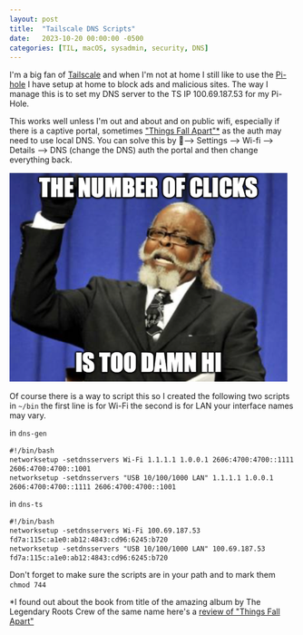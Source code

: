 ```yaml
---
layout: post
title:  "Tailscale DNS Scripts"
date:   2023-10-20 00:00:00 -0500
categories: [TIL, macOS, sysadmin, security, DNS]
---
```


I'm a big fan of [Tailscale](https://tailscale.com) and when I'm not at home I still like to use the [Pi-hole](https://pi-hole.net) I have setup at home to block ads and malicious sites. The way I manage this is to set my DNS server to the TS IP 100.69.187.53 for my Pi-Hole.

This works well unless I'm out and about and on public wifi, especially if there is a captive portal, sometimes ["Things Fall Apart"*](https://en.wikipedia.org/wiki/Things_Fall_Apart) as the auth may need to use local DNS. You can solve this by --> Settings --> Wi-fi --> Details --> DNS (change the DNS) auth the portal and then change everything back. 

![Too Damn High Meme Guy with text "the number of clicks is too damn high!](/images/number-of-clicks-too-damn-high.png)

Of course there is a way to script this so I created the following two scripts in  `~/bin` the first line is for Wi-Fi the second is for LAN your interface names may vary.

in `dns-gen`
```
#!/bin/bash
networksetup -setdnsservers Wi-Fi 1.1.1.1 1.0.0.1 2606:4700:4700::1111 2606:4700:4700::1001
networksetup -setdnsservers "USB 10/100/1000 LAN" 1.1.1.1 1.0.0.1 2606:4700:4700::1111 2606:4700:4700::1001
```
in `dns-ts`
```
#!/bin/bash
networksetup -setdnsservers Wi-Fi 100.69.187.53 fd7a:115c:a1e0:ab12:4843:cd96:6245:b720
networksetup -setdnsservers "USB 10/100/1000 LAN" 100.69.187.53 fd7a:115c:a1e0:ab12:4843:cd96:6245:b720
```
Don't forget to make sure the scripts are in your path and to mark them `chmod 744`


*I found out about the book from title of the amazing album by The Legendary Roots Crew of the same name here's a [review of "Things Fall Apart"](https://pitchfork.com/reviews/albums/22132-things-fall-apart/)

